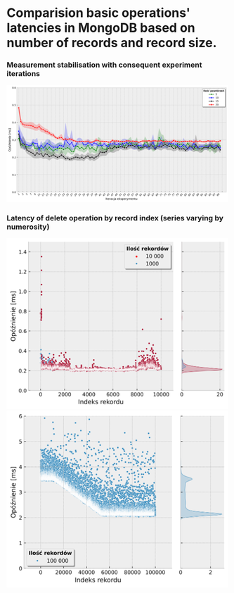 # Comparision basic operations' latencies in MongoDB based on number of records and record size.
### Measurement stabilisation with consequent experiment iterations
![Alt text](https://github.com/Abdq6/Data-base-performance-analysis-main/blob/main/conf.svg)

### Latency of delete operation by record index (series varying by numerosity)

![Alt text](https://github.com/Abdq6/Data-base-performance-analysis-main/blob/main/Delete1k_10k.svg)
![Alt text](https://github.com/Abdq6/Data-base-performance-analysis-main/blob/main/Delete100k.svg)

